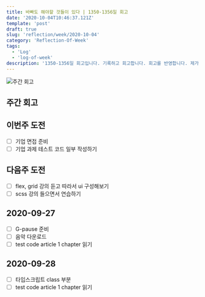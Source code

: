 ```yaml
---
title: 바빠도 해야할 것들이 있다 | 1350-1356일 회고
date: '2020-10-04T10:46:37.121Z'
template: 'post'
draft: true
slug: 'reflection/week/2020-10-04'
category: 'Reflection-Of-Week'
tags:
  - 'Log'
  - 'log-of-week'
description: '1350-1356일 회고입니다. 기록하고 회고합니다. 회고를 반영합니다. 제가 자라는 방식입니다.'
---
```

![주간 회고](https://imgur.com/PwMHNaY.png)



## 주간 회고 


## 이번주 도전
- [ ] 기업 면접 준비 
- [ ] 기업 과제 테스트 코드 일부 작성하기 

## 다음주 도전
- [ ] flex, grid 강의 듣고 따라서 ui 구성해보기
- [ ] scss 강의 들으면서 연습하기 

## 2020-09-27
- [ ] G-pause 준비
- [ ] 음악 다운로드 
- [ ] test code article 1 chapter 읽기 

## 2020-09-28
- [ ] 타입스크립트 class 부분 
- [ ] test code article 1 chapter 읽기 
